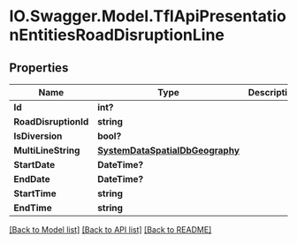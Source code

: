 # IO.Swagger.Model.TflApiPresentationEntitiesRoadDisruptionLine
## Properties

Name | Type | Description | Notes
------------ | ------------- | ------------- | -------------
**Id** | **int?** |  | [optional] 
**RoadDisruptionId** | **string** |  | [optional] 
**IsDiversion** | **bool?** |  | [optional] 
**MultiLineString** | [**SystemDataSpatialDbGeography**](SystemDataSpatialDbGeography.md) |  | [optional] 
**StartDate** | **DateTime?** |  | [optional] 
**EndDate** | **DateTime?** |  | [optional] 
**StartTime** | **string** |  | [optional] 
**EndTime** | **string** |  | [optional] 

[[Back to Model list]](../README.md#documentation-for-models) [[Back to API list]](../README.md#documentation-for-api-endpoints) [[Back to README]](../README.md)

